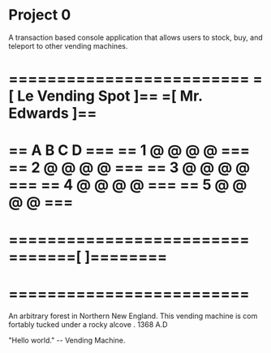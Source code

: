# Project 0
A transaction based console application that allows users to stock, buy, and
teleport to other vending machines.

=========================
=[  Le Vending Spot   ]==
=[    Mr. Edwards     ]==
=========================
==    A   B   C   D   ===
== 1  @   @   @   @   ===
== 2  @   @   @   @   ===
== 3  @   @   @   @   ===
== 4  @   @   @   @   ===
== 5  @   @   @   @   ===
=========================
=========================
=======[        ]========
=========================
=========================
=========================

An arbitrary forest in Northern New
England. This vending machine is com
fortably tucked under a rocky alcove
. 1368 A.D

"Hello world." -- Vending Machine.